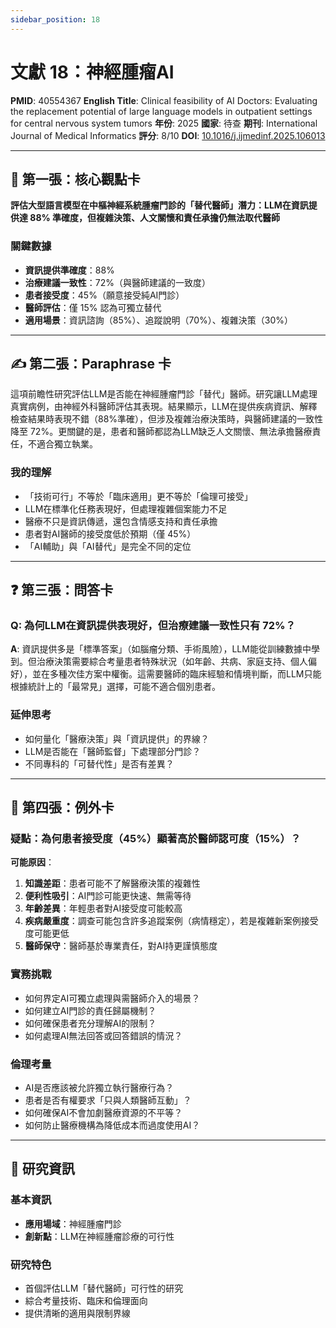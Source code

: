 ```yaml
---
sidebar_position: 18
---
```


# 文獻 18：神經腫瘤AI

**PMID**: 40554367
**English Title**: Clinical feasibility of AI Doctors: Evaluating the replacement potential of large language models in outpatient settings for central nervous system tumors
**年份**: 2025
**國家**: 待查
**期刊**: International Journal of Medical Informatics
**評分**: 8/10
**DOI**: [10.1016/j.ijmedinf.2025.106013](https://doi.org/10.1016/j.ijmedinf.2025.106013)

---

## 📌 第一張：核心觀點卡

**評估大型語言模型在中樞神經系統腫瘤門診的「替代醫師」潛力：LLM在資訊提供達 88% 準確度，但複雜決策、人文關懷和責任承擔仍無法取代醫師**

### 關鍵數據
- **資訊提供準確度**：88%
- **治療建議一致性**：72%（與醫師建議的一致度）
- **患者接受度**：45%（願意接受純AI門診）
- **醫師評估**：僅 15% 認為可獨立替代
- **適用場景**：資訊諮詢（85%）、追蹤說明（70%）、複雜決策（30%）

---

## ✍️ 第二張：Paraphrase 卡

這項前瞻性研究評估LLM是否能在神經腫瘤門診「替代」醫師。研究讓LLM處理真實病例，由神經外科醫師評估其表現。結果顯示，LLM在提供疾病資訊、解釋檢查結果時表現不錯（88%準確），但涉及複雜治療決策時，與醫師建議的一致性降至 72%。更關鍵的是，患者和醫師都認為LLM缺乏人文關懷、無法承擔醫療責任，不適合獨立執業。

### 我的理解
- 「技術可行」不等於「臨床適用」更不等於「倫理可接受」
- LLM在標準化任務表現好，但處理複雜個案能力不足
- 醫療不只是資訊傳遞，還包含情感支持和責任承擔
- 患者對AI醫師的接受度低於預期（僅 45%）
- 「AI輔助」與「AI替代」是完全不同的定位

---

## ❓ 第三張：問答卡

### Q: 為何LLM在資訊提供表現好，但治療建議一致性只有 72%？

**A**: 資訊提供多是「標準答案」（如腦瘤分類、手術風險），LLM能從訓練數據中學到。但治療決策需要綜合考量患者特殊狀況（如年齡、共病、家庭支持、個人偏好），並在多種次佳方案中權衡。這需要醫師的臨床經驗和情境判斷，而LLM只能根據統計上的「最常見」選擇，可能不適合個別患者。

### 延伸思考
- 如何量化「醫療決策」與「資訊提供」的界線？
- LLM是否能在「醫師監督」下處理部分門診？
- 不同專科的「可替代性」是否有差異？

---

## 🤔 第四張：例外卡

### 疑點：為何患者接受度（45%）顯著高於醫師認可度（15%）？

**可能原因**：
1. **知識差距**：患者可能不了解醫療決策的複雜性
2. **便利性吸引**：AI門診可能更快速、無需等待
3. **年齡差異**：年輕患者對AI接受度可能較高
4. **疾病嚴重度**：調查可能包含許多追蹤案例（病情穩定），若是複雜新案例接受度可能更低
5. **醫師保守**：醫師基於專業責任，對AI持更謹慎態度

### 實務挑戰
- 如何界定AI可獨立處理與需醫師介入的場景？
- 如何建立AI門診的責任歸屬機制？
- 如何確保患者充分理解AI的限制？
- 如何處理AI無法回答或回答錯誤的情況？

### 倫理考量
- AI是否應該被允許獨立執行醫療行為？
- 患者是否有權要求「只與人類醫師互動」？
- 如何確保AI不會加劇醫療資源的不平等？
- 如何防止醫療機構為降低成本而過度使用AI？

---

## 📄 研究資訊

### 基本資訊
- **應用場域**：神經腫瘤門診
- **創新點**：LLM在神經腫瘤診療的可行性

### 研究特色
- 首個評估LLM「替代醫師」可行性的研究
- 綜合考量技術、臨床和倫理面向
- 提供清晰的適用與限制界線